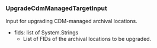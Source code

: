 ### UpgradeCdmManagedTargetInput
Input for upgrading CDM-managed archival locations.

- fids: list of System.Strings
  - List of FIDs of the archival locations to be upgraded.
